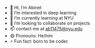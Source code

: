 - 👋 Hi, I’m Abinet
- 👀 I’m interested in deep learning
- 🌱 I’m currently learning at NYU
- 💞️ I’m looking to collaborate on projects
- 📫 contact me at ab11475@nyu.edu
- 😄 Pronouns: He/him
- ⚡ Fun fact: born to be coder.

<!---
Abinet3/Abinet3 is a ✨ special ✨ repository because its `README.md` (this file) appears on your GitHub profile.
You can click the Preview link to take a look at your changes.
--->
